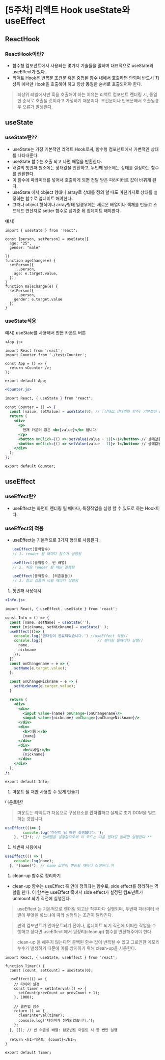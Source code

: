 # [5주차] 리액트 Hook useState와  useEffect

## ReactHook

### ReactHook이란?

- 함수형 컴포넌트에서 사용되는 몇가지 기술들을 말하며 대표적으로 useState와 useEffect가 있다.
- 리액트 Hook은 반복문 조건문 혹은 중첩된 함수 내에서 호출하면 안되며 반드시 최상위 에서만 Hook을 호출해야 하고 항상 동일한 순서로 호출되어야 한다.

> 최상위 레벨에서만 훅을 호출해야 하는 이유는 리액트 컴포넌트 렌더링 시, 동일한 순서로 호출될 것이라고 가정하기 때문이다. 조건문이나 반복문에서 호출될경우 오류가 발생한다.
> 

## useState

### useState란??

- useState는 가장 기본적인 리액트 Hook로써, 함수형 컴포넌트에서 가변적인 상태를 나타내준다.
- useState 함수는 호출 되고 나면 배열을 반환한다.
- 배열의 첫번째 원소에는 상태값을 반환하고, 두번째 원소에는 상태를 설정하는 함수를 반환한다.
- 이 함수에 파라미터를 넣어서 호출하게 되면 전달 받은 파라미터로 값이 바뀌게 된다.
- useState 에서 object 형태나 array로 상태를 정의 할 때도 마찬가지로 상태를 설정하는 함수로 업데이트 해야한다.
- 그러나 object 형식이나 array형태 일경우에는 새로운 배열이나 객체를 만들고 스프레드 연산자로 setter 함수로 넘겨준 뒤 업데이트 해야한다.

예시)

```
import { useState } from 'react';

const [person, setPerson] = useState({
  age: "25",
  gender: "male"
  
})
function ageChange(e) {
  setPerson({
    ...person,
    age: e.target.value,
  });
}
function maleChange(e) {
  setPerson({
    ...person,
    gender: e.target.value
  })
}
```
### useState적용

예시) useState를 사용해서 만든 카운트 버튼

```
<App.js>

import React from 'react';
import Counter from './test/Counter';

const App = () => {
  return <Counter />;
};

export default App;
```

```jsx
<Counter.js>

import React, { useState } from 'react';

const Counter = () => {
  const [value, setValue] = useState(0); // [상태값,상태변화 함수] 기본설정 값
  return (
    <div>
      <p>
        현재 카운터 값은 <b>{value}</b> 입니다.
      </p>
      <button onClick={() => setValue(value + 1)}>+1</button> // 상태값을 1 증가시키는 함수
      <button onClick={() => setValue(value - 1)}>-1</button> // 상태값을 1 감소시키는 함수
    </div>
  );
};

export default Counter;
```

## useEffect

### useEffect란?

- useEffect는 화면이 렌더링 될 때마다, 특정작업을 실행 할 수 있도로 하는 Hook이다.

### useEffect의 적용

- useEffect는 기본적으로 3가지 형태로 사용된다.
    
    ```jsx
    useEffect(콜백함수)
    // 1. render 될 때마다 함수가 실행됨
    
    useEffect(콜백함수, 빈 배열)
    // 2. 처음 render 될 때만 실행됨
    
    useEffect(콜백함수, [의존값들])
    // 3. 참고 값들이 바뀔 때마다 실행됨
    ```
    
1. 첫번째 사용예시

```jsx
<Info.js>

import React, { useEffect, useState } from 'react';

const Info = () => {
  const [name, setName] = useState('');
  const [nickname, setNickname] = useState('');
  useEffect(()=> {
    console.log('렌더링이 완료되었습니다.') //useEffect 적용//
    console.log({                         // 렌더링 될때마다 실행//
      name,
      nickname
    });
  });
  const onChangename = e => {
    setName(e.target.value);
  };

  const onChangeNickname = e => {
    setNickname(e.target.value);
  }

  return (
    <div>
      <div>
        <input value={name} onChange={onChangename}/>
        <input value={nickname} onChange={onChangeNickname}/>
      </div>
      <div>
        <b>이름:</b> 
        {name}
      </div>
      <div>
        <b>닉네임:</b> 
        {nickname}
      </div>
    </div>
  );
};

export default Info;
```

1. 마운트 될 때만 사용할 수 있게 만들기 

마운트란?

> 마운트는 리액트가 처음으로 구성요소를 **렌더링**하고 실제로 초기 DOM을 빌드하는 것입니다.
> 

```jsx
useEffect(()=> {
		console.log('마운트 될 때만 실행됩니다.');   
    }, *[]*); // 빈배열을 설정함으로써 이 코드는 처음 렌더링 될때만 실행된다.** 
```

1. 세번째 사용예시

```jsx
useEffect(() => {
    console.log(name);
  }, *[name]*); // name 값만이 변동될 때마다 실행된다.어
```

1. clean-up 함수로 정리하기

- clean-up 함수는 useEffect 훅 안에 정의되는 함수로, side effect를 정리하는 역할을 한다. 이 함수는 useEffect 훅에서 side effect가 설정된 컴포넌트가 unmount 되기 직전에 실행된다.

> useEffect 는 기본적으로 렌더링 되고난 직후마다 실행되며, 두번째 파라미터 배열에 무엇을 넣느냐에 따라 실행되는 조건이 달라진다.
> 

> 만약 컴포넌트가 언마운트되기 전이나, 업데이트 되기 직전에 어떠한 작업을 수행하고 싶다면 useEffect 에서 뒷정리(cleanup) 함수를 반환해주어야 한다.
> 

> clean-up 을 해주지 않는다면 콜백된 함수 값이 반복될 수 있고 그로인한 메모리 누수가 발생하기 때문에 이를 방지하기 위해 clean-up을 사용한다.
> 

```
import React, { useState, useEffect } from 'react';

function Timer() {
  const [count, setCount] = useState(0);

  useEffect(() => {
    // 타이머 설정
    const timer = setInterval(() => {
      setCount(prevCount => prevCount + 1);
    }, 1000);

    // 클린업 함수
    return () => {
      clearInterval(timer);
      console.log('타이머가 정리되었습니다.');
    };
  }, []); // 빈 의존성 배열: 컴포넌트 마운트 시 한 번만 실행

  return <h1>카운트: {count}</h1>;
}

export default Timer;

```